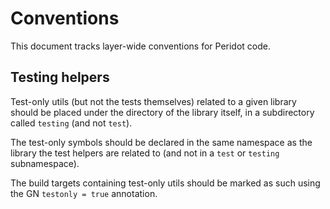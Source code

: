 # Conventions

This document tracks layer-wide conventions for Peridot code.

## Testing helpers

Test-only utils (but not the tests themselves) related to a given library should
be placed under the directory of the library itself, in a subdirectory called
`testing` (and not `test`).

The test-only symbols should be declared in the same namespace as the library
the test helpers are related to (and not in a `test` or `testing` subnamespace).

The build targets containing  test-only utils should be marked as such using the
GN `testonly = true` annotation.
